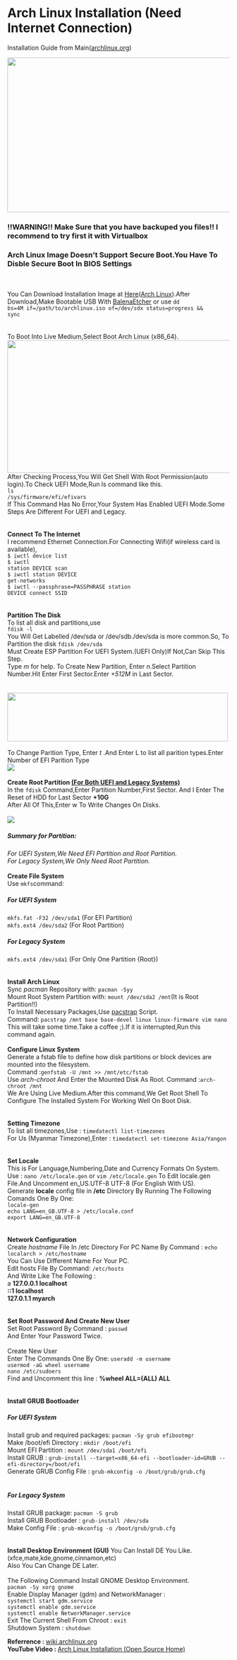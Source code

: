 <h1>Arch Linux Installation (Need Internet Connection)</h1>
<p>Installation Guide from Main(<a href="https://wiki.archlinux.org/index.php/installation_guide">archlinux.org</a>)</p>

<img src="https://user-images.githubusercontent.com/66734606/111743490-2cafa280-88b8-11eb-8582-a369ca47909c.png" width="700px" height="350px">

<b><h3>!!WARNING!! Make Sure that you have backuped you files!! I recommend to try first it with Virtualbox</h3></b>
<b><h3>Arch Linux Image Doesn't Support Secure Boot.You Have To Disble Secure Boot In BIOS Settings</h3></b>
<br><br>
You Can Download Installation Image at <a href="https://archlinux.org/download/">Here</a>(<a href="https://archlinux.org/download/">Arch Linux</a>).After Download,Make Bootable USB With <a href="https://www.balena.io/etcher/">BalenaEtcher</a> or use <code>dd bs=4M if=/path/to/archlinux.iso of=/dev/sdx status=progress && sync</code>
<br><br><br>
To Boot Into Live Medium,Select Boot Arch Linux (x86_64).<br>
<img src="https://user-images.githubusercontent.com/66734606/111743715-81531d80-88b8-11eb-8c42-f4cdcd67cd13.jpg" width="600px" height="300px">
<br>
After Checking Process,You Will Get Shell With Root Permission(auto login).To Check UEFI Mode,Run ls command like this.<br>
<code>ls /sys/firmware/efi/efivars</code><br>
If This Command Has No Error,Your System Has Enabled UEFI Mode.Some Steps Are Different For UEFI and Legacy.<br>
<br><br>
<b>Connect To The Internet</b><br>
I recommend Ethernet Connection.For Connecting Wifi(if wireless card is available),<br>
<code>$ iwctl device list</code><br>
<code>$ iwctl station DEVICE scan</code><br>
<code>$ iwctl station DEVICE get-networks</code><br>
<code>$ iwctl --passphrase=PASSPHRASE station DEVICE connect SSID</code><br>
<br><br>
<b>Partition The Disk</b><br>
To list all disk and partitions,use <br>
<code>fdisk -l</code><br>
You Will Get Labelled /dev/sda or /dev/sdb./dev/sda is more common.So, To Partition the disk
<code>fdisk /dev/sda</code><br>
Must Create ESP Partition For UEFI System.(UEFI Only)If Not,Can Skip This Step.<br>
Type <i>m</i> for help.
To Create New Partition, Enter <i>n</i>.Select Partition Number.Hit Enter First Sector.Enter <i>+512M</i> in Last Sector.<br>
<br><br>
<img src="https://user-images.githubusercontent.com/66734606/111743780-9465ed80-88b8-11eb-9510-70c7cfe14f68.png" width="500px" height="110px">
<br><br>
To Change Parition Type, Enter <i>t</i> .And Enter L to list all parition types.Enter Number of EFI Parition Type<br>
<img src="https://user-images.githubusercontent.com/66734606/111743824-a34ca000-88b8-11eb-8125-43ffeb3a851f.jpg">
<br><br>
<b>Create Root Partition <u>(For Both UEFI and Legacy Systems)</u></b><br>
In the <code>fdisk</code> Command,Enter Partition Number,First Sector.
And I Enter The Reset of HDD for Last Sector <b>+10G</b><br>
After All Of This,Enter w To Write Changes On Disks.
<br><br>
<img src="https://user-images.githubusercontent.com/66734606/111743859-b0698f00-88b8-11eb-9d8e-bcdb9227475c.jpg">
<br>
<i><h5>Summary for Partition:</h5>For UEFI System,We Need EFI Partition and Root Partition.<br>For Legacy System,We Only Need Root Partition.</i>
<br><br>
<b>Create File System</b><br>
Use <code>mkfs</code>command:<br>
<h5>For UEFI System</h5>
<code>mkfs.fat -F32 /dev/sda1</code> (For EFI Partition)<br>
<code>mkfs.ext4 /dev/sda2</code> (For Root Partition)
<br>
<h5>For Legacy System</h5>
<code>mkfs.ext4 /dev/sda1</code> (For Only One Partition {Root})<br>
<br><br>
<b>Install Arch Linux</b><br>
Sync <i>pacman</i> Repository with:
<code>pacman -Syy</code><br>
Mount Root System Partition with:
<code>mount /dev/sda2 /mnt</code>(It is Root Partition!!)<br>
To Install Necessary Packages,Use <a href="https://git.archlinux.org/arch-install-scripts.git/tree/pacstrap.in">pacstrap</a> Script.<br>
Command:
<code>pacstrap /mnt base base-devel linux linux-firmware vim nano</code><br>
This will take some time.Take a coffee ;).If it is interrupted,Run this command again.<br>
<br>
<b>Configure Linux System</b><br>
Generate a fstab file to define how disk partitions or block devices are mounted into the filesystem.<br>
Command :<code>genfstab -U /mnt >> /mnt/etc/fstab</code><br>
Use <i>arch-chroot</i> And Enter the Mounted Disk As Root.
Command :<code>arch-chroot /mnt</code><br>
We Are Using Live Medium.After this command,We Get Root Shell To Configure The Installed System For Working Well On Boot Disk.<br>
<br><br>
<b>Setting Timezone</b><br>
To list all timezones,Use : <code>timedatectl list-timezones</code>
<br>
For Us (Myanmar Timezone),Enter : <code>timedatectl set-timezone Asia/Yangon</code><br>
<br><br>
<b>Set Locale</b><br>
This is For Language,Numbering,Date and Currency Formats On System.<br>
Use : <code>nano /etc/locale.gen</code> or <code>vim /etc/locale.gen</code> To Edit locale.gen File.And Uncomment en_US.UTF-8 UTF-8 (For English With US).<br>
Generate <b>locale</b> config file in <b>/etc</b> Directory By Running The Following Comands One By One:<br>
<code>locale-gen</code><br>
<code>echo LANG=en_GB.UTF-8 > /etc/locale.conf</code><br>
<code>export LANG=en_GB.UTF-8</code><br>
<br><br>
<b>Network Configuration</b><br>
Create <i>hostname</i> File In /etc Directory For PC Name By Command : <code>echo localarch > /etc/hostname</code><br>
You Can Use Different Name For Your PC.<br>
Edit hosts File By Command: <code>/etc/hosts</code><br>
And Write Like The Following :<br>a
<b>127.0.0.1	localhost<br>
::1		localhost<br>
127.0.1.1	myarch</b><br>
<br><br>
<b>Set Root Password And Create New User</b><br>
Set Root Password By Command : <code>passwd</code><br> And Enter Your Password Twice.<br>
<br>
Create New User<br>
Enter The Commands One By One:
<code>useradd -m username</code><br>
<code>usermod -aG wheel username</code><br>
<code>nano /etc/sudoers</code><br>
Find and Uncomment this line : <b>%wheel ALL=(ALL) ALL</b><br><br>
<br>
<b>Install GRUB Bootloader</b>
<h5>For UEFI System</h5>
Install grub and required packages:
<code>pacman -Sy grub efibootmgr</code><br>
Make /boot/efi Directory :
<code>mkdir /boot/efi</code><br>
Mount EFI Partition :
<code>mount /dev/sda1 /boot/efi</code><br>
Install GRUB :
<code>grub-install --target=x86_64-efi --bootloader-id=GRUB --efi-directory=/boot/efi</code><br>
Generate GRUB Config File :
<code>grub-mkconfig -o /boot/grub/grub.cfg</code>
<br><br>
<h5>For Legacy System</h5>
Install GRUB package:
<code>pacman -S grub</code><br>
Install GRUB Bootloader :
<code>grub-install /dev/sda</code><br>
Make Config File :
<code>grub-mkconfig -o /boot/grub/grub.cfg</code><br>
<br><br>
<b>Install Desktop Environment (GUI)</b>
You Can Install DE You Like.(xfce,mate,kde,gnome,cinnamon,etc)<br>
Also You Can Change DE Later.<br><br>
The Following Command Install GNOME Desktop Environment.<br>
<code>pacman -Sy xorg gnome</code><br>
Enable Display Manager (gdm) and NetworkManager :<br>
<code>systemctl start gdm.service</code><br>
<code>systemctl enable gdm.service</code><br>
<code>systemctl enable NetworkManager.service</code><br>
Exit The Current Shell From Chroot : <code>exit</code><br>
Shutdown System : <code>shutdown</code><br>

<b>Referrence : </b><a href="https://wiki.archlinux.org/index.php/Installation_guide">wiki.archlinux.org</a><br>
<b>YouTube Video : </b><a href="https://youtu.be/cM2UDz8BepU">Arch Linux Installation (Open Source Home)</a><br>
